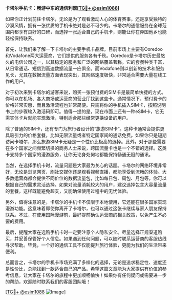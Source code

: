 **卡塔尔手机卡：畅游中东的通信利器[[TG💪+ @esim1088](https://t.me/s/esim1088)]**

如果你正计划前往卡塔尔，无论是为了观看激动人心的体育赛事，还是享受独特的沙漠风情，拥有一张优质的手机卡绝对是必不可少的。卡塔尔的通信服务在全球范围内都享有良好的口碑，而选择一张适合自己的手机卡，则能让你在异国他乡也能轻松保持联系。

首先，让我们来了解一下卡塔尔的主要手机卡品牌。目前市场上主要有Ooredoo和Vodafone两大运营商，它们提供的服务各有千秋。Ooredoo是卡塔尔历史最悠久的电信公司之一，以其稳定的服务和广泛的网络覆盖著称。它的套餐种类丰富，从日常通话、短信到高速数据流量一应俱全。而Vodafone则以创新的技术和服务见长，尤其在数据流量方面表现突出，其网络速度极快，非常适合需要大量在线工作的用户。

对于初次来到卡塔尔的游客来说，购买一张预付费的SIM卡是最简单快捷的方式。你可以在机场、各大商场或运营商的营业厅找到这些卡。通常情况下，预付费卡的价格非常实惠，而且激活流程也非常简便。只需将你的手机插入SIM卡，按照说明书上的步骤输入激活码即可。值得一提的是，现在市面上还有一种eSIM卡，它无需实体卡片就能实现激活，特别适合那些经常更换设备的用户。

除了普通的SIM卡，还有专门为旅行者设计的“旅游SIM卡”。这种卡通常会提供更具吸引力的价格套餐，比如无限流量或者特定国家间的通话免费。如果你只是短期访问卡塔尔，那么旅游SIM卡无疑是一个性价比极高的选择。此外，对于那些需要在多个国家之间频繁切换的商务人士来说，跨国流量卡也是一个不错的选择。这类卡支持多个国家的漫游服务，让你无论身处何地都能保持畅通无阻的通讯。

当然，在选择手机卡时，流量问题是大家最为关心的话题。卡塔尔的网络环境非常好，无论是浏览网页、刷社交媒体还是观看视频直播，都能享受到流畅的体验。大多数运营商都会提供不同价位的数据流量包，比如每日包、周包、月包等，你可以根据自己的需求灵活选择。如果对流量消耗较大的用户，建议选择包含大容量流量的套餐，这样既能避免超支，又能确保使用过程中的无忧体验。

另外，值得注意的是，卡塔尔的手机卡不仅限于本地使用，它还能在很多国家实现漫游功能。这意味着即使你离开了卡塔尔，也可以通过这张卡继续与家人朋友保持联系。不过，在使用国际漫游前，最好提前确认运营商的相关政策，以免产生不必要的费用。

最后，提醒大家在选购手机卡时一定要注意个人隐私安全。尽量选择正规渠道购买，并妥善保管好个人信息。如果遇到任何问题，可以随时联系运营商的客服热线寻求帮助。毕竟，一个好的通信工具不仅能提升旅行体验，更能为我们的生活带来便利。

总而言之，卡塔尔的手机卡市场充满了多样化的选择，无论是追求稳定性、速度还是性价比，总能找到一款适合自己的产品。希望这篇文章能为大家提供有价值的参考信息，让大家在卡塔尔的旅程中更加顺畅愉快！如果你有任何疑问或需要进一步的帮助，欢迎随时联系我们的客服团队哦！

[[TG💪+ @esim1088](https://t.me/s/esim1088) ![Image](https://i.postimg.cc/4NQfJmqS/Snipaste-2025-05-13-00-14-12.png)]